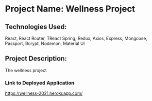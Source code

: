 # Project Name: Wellness Project

## Technologies Used:
React, React Router, TReact Spring, Redux, Axios, Express, Mongoose, Passport, Bcrypt, Nodemon, Material UI

## Project Description:
The wellness project

### Link to Deployed Application
https://wellness-2021.herokuapp.com/
